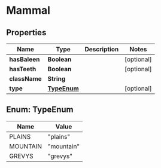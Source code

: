 

# Mammal


## Properties

| Name | Type | Description | Notes |
|------------ | ------------- | ------------- | -------------|
|**hasBaleen** | **Boolean** |  |  [optional] |
|**hasTeeth** | **Boolean** |  |  [optional] |
|**className** | **String** |  |  |
|**type** | [**TypeEnum**](#TypeEnum) |  |  [optional] |



## Enum: TypeEnum

| Name | Value |
|---- | -----|
| PLAINS | &quot;plains&quot; |
| MOUNTAIN | &quot;mountain&quot; |
| GREVYS | &quot;grevys&quot; |



